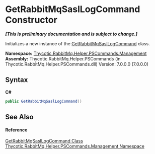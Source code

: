 # GetRabbitMqSaslLogCommand Constructor 
 _**\[This is preliminary documentation and is subject to change.\]**_

Initializes a new instance of the <a href="T_Thycotic_RabbitMq_Helper_PSCommands_Management_GetRabbitMqSaslLogCommand">GetRabbitMqSaslLogCommand</a> class.

**Namespace:**&nbsp;<a href="N_Thycotic_RabbitMq_Helper_PSCommands_Management">Thycotic.RabbitMq.Helper.PSCommands.Management</a><br />**Assembly:**&nbsp;Thycotic.RabbitMq.Helper.PSCommands (in Thycotic.RabbitMq.Helper.PSCommands.dll) Version: 7.0.0.0 (7.0.0.0)

## Syntax

**C#**<br />
``` C#
public GetRabbitMqSaslLogCommand()
```


## See Also


#### Reference
<a href="T_Thycotic_RabbitMq_Helper_PSCommands_Management_GetRabbitMqSaslLogCommand">GetRabbitMqSaslLogCommand Class</a><br /><a href="N_Thycotic_RabbitMq_Helper_PSCommands_Management">Thycotic.RabbitMq.Helper.PSCommands.Management Namespace</a><br />